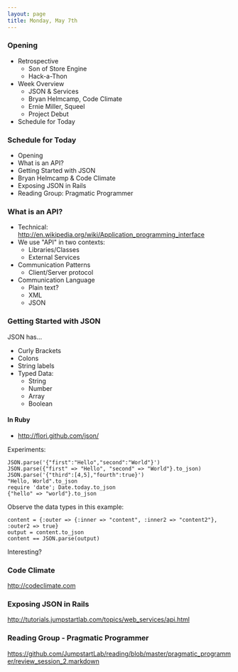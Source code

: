 ```yaml
---
layout: page
title: Monday, May 7th
---
```


### Opening

* Retrospective
  * Son of Store Engine
  * Hack-a-Thon
* Week Overview
  * JSON & Services
  * Bryan Helmcamp, Code Climate
  * Ernie Miller, Squeel
  * Project Debut
* Schedule for Today

### Schedule for Today

* Opening
* What is an API?
* Getting Started with JSON
* Bryan Helmcamp & Code Climate
* Exposing JSON in Rails
* Reading Group: Pragmatic Programmer

### What is an API?

* Technical: http://en.wikipedia.org/wiki/Application_programming_interface
* We use "API" in two contexts:
  * Libraries/Classes
  * External Services
* Communication Patterns
  * Client/Server protocol
* Communication Language
  * Plain text?
  * XML
  * JSON

### Getting Started with JSON

JSON has...

* Curly Brackets
* Colons
* String labels
* Typed Data: 
  * String
  * Number
  * Array
  * Boolean

#### In Ruby

* http://flori.github.com/json/

Experiments:

```
JSON.parse('{"first":"Hello","second":"World"}')
JSON.parse({"first" => "Hello", "second" => "World"}.to_json)
JSON.parse('{"third":[4,5],"fourth":true}')
"Hello, World".to_json
require 'date'; Date.today.to_json
{"hello" => "world"}.to_json
```

Observe the data types in this example:

```
content = {:outer => {:inner => "content", :inner2 => "content2"}, :outer2 => true}
output = content.to_json
content == JSON.parse(output)
```

Interesting?

### Code Climate

http://codeclimate.com

### Exposing JSON in Rails

http://tutorials.jumpstartlab.com/topics/web_services/api.html

### Reading Group - Pragmatic Programmer

https://github.com/JumpstartLab/reading/blob/master/pragmatic_programmer/review_session_2.markdown